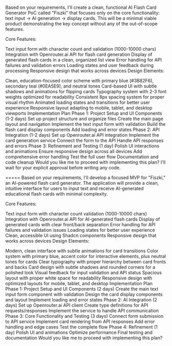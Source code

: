 Based on your requirements, I'll create a clean, functional AI Flash Card Generator PoC called "Fiszki" that focuses only on the core functionality: text input → AI generation → display cards. This will be a minimal viable product demonstrating the key concept without any of the out-of-scope features.

Core Features:

Text input form with character count and validation (1000-10000 chars)
Integration with Openrouter.ai API for flash card generation
Display of generated flash cards in a clean, organized list view
Error handling for API failures and validation errors
Loading states and user feedback during processing
Responsive design that works across devices
Design Elements:

Clean, education-focused color scheme with primary blue (#3B82F6), secondary teal (#0EA5E9), and neutral tones
Card-based UI with subtle shadows and animations for flipping cards
Typography system with 2-3 font weights optimized for readability
Consistent 8px spacing system for proper visual rhythm
Animated loading states and transitions for better user experience
Responsive layout adapting to mobile, tablet, and desktop viewports
Implementation Plan
Phase 1: Project Setup and UI Components (1-2 days)
Set up project structure and organize files
Create the main page layout and navigation
Implement the text input form with validation
Build the flash card display components
Add loading and error states
Phase 2: API Integration (1-2 days)
Set up Openrouter.ai API integration
Implement the card generation service
Connect the form to the API
Handle API responses and errors
Phase 3: Refinement and Testing (1 day)
Polish UI interactions and animations
Ensure responsive design across all devices
Add comprehensive error handling
Test the full user flow
Documentation and code cleanup
Would you like me to proceed with implementing this plan? I'll wait for your explicit approval before writing any code.


=====
Based on your requirements, I'll develop a focused MVP for "Fiszki," an AI-powered flash card generator. The application will provide a clean, intuitive interface for users to input text and receive AI-generated educational flash cards with minimal complexity.

Core Features:

Text input form with character count validation (1000-10000 chars)
Integration with Openrouter.ai API for AI-generated flash cards
Display of generated cards with clear front/back separation
Error handling for API failures and validation issues
Loading states for better user experience
Clean, accessible UI using Shadcn components
Responsive design that works across devices
Design Elements:

Modern, clean interface with subtle animations for card transitions
Color system with primary blue, accent color for interactive elements, plus neutral tones for cards
Clear typography with proper hierarchy between card fronts and backs
Card design with subtle shadows and rounded corners for a polished look
Visual feedback for input validation and API status
Spacious layout with proper white space for readability
Responsive design with optimized layouts for mobile, tablet, and desktop
Implementation Plan
Phase 1: Project Setup and UI Components (2 days)
Create the main text input form component with validation
Design the card display components and layout
Implement loading and error states
Phase 2: AI Integration (2 days)
Set up Openrouter.ai API client
Create type definitions for API requests/responses
Implement the service to handle API communication
Phase 3: Core Functionality and Testing (3 days)
Connect form submission to API service
Implement card rendering from API responses
Add error handling and edge cases
Test the complete flow
Phase 4: Refinement (1 day)
Polish UI and animations
Optimize performance
Final testing and documentation
Would you like me to proceed with implementing this plan?